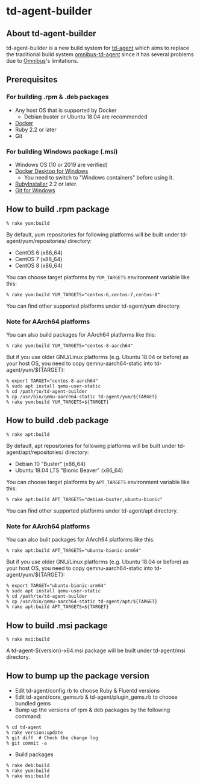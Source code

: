 # td-agent-builder

## About td-agent-builder

td-agent-builder is a new build system for [td-agent](http://docs.treasuredata.com/articles/td-agent) which aims to replace the traditional build system [omnibus-td-agent](https://github.com/treasure-data/omnibus-td-agent) since it has several problems due to [Omnibus](https://github.com/chef/omnibus)'s limitations.

## Prerequisites

### For building .rpm & .deb packages

  * Any host OS that is supported by Docker
    * Debian buster or Ubuntu 18.04 are recommended
  * [Docker](https://docs.docker.com/install/)
  * Ruby 2.2 or later
  * Git

### For building Windows package (.msi)

  * Windows OS (10 or 2019 are verified)
  * [Docker Desktop for Windows](https://hub.docker.com/editions/community/docker-ce-desktop-windows)
    * You need to switch to "Windows containers" before using it.
  * [RubyInstaller](https://rubyinstaller.org/) 2.2 or later.
  * [Git for Windows](https://gitforwindows.org/)

## How to build .rpm package

```console
% rake yum:build
```

By default, yum repositories for following platforms will be built under td-agent/yum/repositories/ directory:

  * CentOS 6 (x86_64)
  * CentOS 7 (x86_64)
  * CentOS 8 (x86_64)

You can choose target platforms by `YUM_TARGETS` environment variable like this:

```console
% rake yum:build YUM_TARGETS="centos-6,centos-7,centos-8"
```

You can find other supported platforms under td-agent/yum directory.

### Note for AArch64 platforms

You can also build packages for AArch64 platforms like this:

```console
% rake yum:build YUM_TARGETS="centos-8-aarch64"
```

But if you use older GNU/Linux platforms (e.g. Ubuntu 18.04 or before) as your host OS, you need to copy qemnu-aarch64-static into td-agent/yum/${TARGET}:

```console
% export TARGET="centos-8-aarch64"
% sudo apt install qemu-user-static
% cd /path/to/td-agent-builder
% cp /usr/bin/qemu-aarch64-static td-agent/yum/${TARGET}
% rake yum:build YUM_TARGETS=${TARGET}
```

## How to build .deb package

```console
% rake apt:build
```

By default, apt repositories for following platforms will be built under td-agent/apt/repositories/ directory:

  * Debian 10 "Buster" (x86_64)
  * Ubuntu 18.04 LTS "Bionic Beaver" (x86_64)

You can choose target platforms by `APT_TARGETS` environment variable like this:

```console
% rake apt:build APT_TARGETS="debian-buster,ubuntu-bionic"
```

You can find other supported platforms under td-agent/apt directory.

### Note for AArch64 platforms

You can also built packages for AArch64 platforms like this:

```console
% rake apt:build APT_TARGETS="ubuntu-bionic-arm64"
```

But if you use older GNU/Linux platforms (e.g. Ubuntu 18.04 or before) as your host OS, you need to copy qemnu-aarch64-static into td-agent/yum/${TARGET}:

```console
% export TARGET="ubuntu-bionic-arm64"
% sudo apt install qemu-user-static
% cd /path/to/td-agent-builder
% cp /usr/bin/qemu-aarch64-static td-agent/apt/${TARGET}
% rake apt:build APT_TARGETS=${TARGET}
```

## How to build .msi package

```console
% rake msi:build
```

A td-agent-${version}-x64.msi package will be built under td-agent/msi directory.

## How to bump up the package version

* Edit td-agent/config.rb to choose Ruby & Fluentd versions
* Edit td-agent/core_gems.rb & td-agent/plugin_gems.rb to choose bundled gems
* Bump up the versions of rpm & deb packages by the following command:
```
% cd td-agent
% rake version:update
% git diff  # Check the change log
% git commit -a
```
* Build packages
```
% rake deb:build
% rake yum:build
% rake msi:build
```
